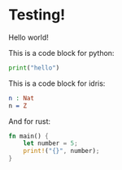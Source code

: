 # Testing!

Hello world!

This is a code block for python:

```python
print("hello")
```

This is a code block for idris:

```idris
n : Nat
n = Z
```

And for rust:

```rust
fn main() {
    let number = 5;
    print!("{}", number);
}
```